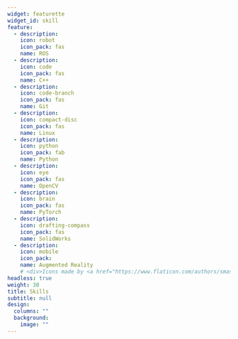 ```yaml
---
widget: featurette
widget_id: skill
feature:
  - description: 
    icon: robot
    icon_pack: fas
    name: ROS
  - description: 
    icon: code
    icon_pack: fas
    name: C++
  - description:
    icon: code-branch
    icon_pack: fas
    name: Git
  - description:
    icon: compact-disc
    icon_pack: fas
    name: Linux
  - description: 
    icon: python
    icon_pack: fab
    name: Python
  - description: 
    icon: eye
    icon_pack: fas
    name: OpenCV
  - description: 
    icon: brain
    icon_pack: fas
    name: PyTorch
  - description: 
    icon: drafting-compass
    icon_pack: fas
    name: SolidWorks
  - description: 
    icon: mobile
    icon_pack: 
    name: Augmented Reality
    # <div>Icons made by <a href="https://www.flaticon.com/authors/smashicons" title="Smashicons">Smashicons</a> from <a href="https://www.flaticon.com/" title="Flaticon">www.flaticon.com</a></div>
headless: true
weight: 30
title: Skills
subtitle: null
design:
  columns: ""
  background:
    image: ""
---
```


